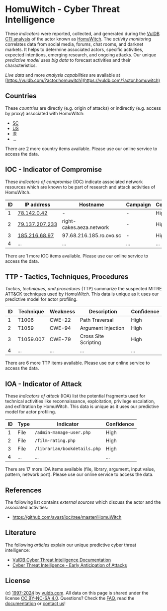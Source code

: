 # HomuWitch - Cyber Threat Intelligence

These _indicators_ were reported, collected, and generated during the [VulDB CTI analysis](https://vuldb.com/?kb.cti) of the actor known as [HomuWitch](https://vuldb.com/?actor.homuwitch). The _activity monitoring_ correlates data from social media, forums, chat rooms, and darknet markets. It helps to determine associated actors, specific activities, expected intentions, emerging research, and ongoing attacks. Our unique _predictive model_ uses _big data_ to forecast activities and their characteristics.

_Live data_ and more _analysis capabilities_ are available at [https://vuldb.com/?actor.homuwitch](https://vuldb.com/?actor.homuwitch)

## Countries

These _countries_ are directly (e.g. origin of attacks) or indirectly (e.g. access by proxy) associated with HomuWitch:

* [SC](https://vuldb.com/?country.sc)
* [US](https://vuldb.com/?country.us)
* [IR](https://vuldb.com/?country.ir)
* ...

There are 2 more country items available. Please use our online service to access the data.

## IOC - Indicator of Compromise

These _indicators of compromise_ (IOC) indicate associated network resources which are known to be part of research and attack activities of HomuWitch.

ID | IP address | Hostname | Campaign | Confidence
-- | ---------- | -------- | -------- | ----------
1 | [78.142.0.42](https://vuldb.com/?ip.78.142.0.42) | - | - | High
2 | [79.137.207.233](https://vuldb.com/?ip.79.137.207.233) | right-cakes.aeza.network | - | High
3 | [185.216.68.97](https://vuldb.com/?ip.185.216.68.97) | 97.68.216.185.ro.ovo.sc | - | High
4 | ... | ... | ... | ...

There are 1 more IOC items available. Please use our online service to access the data.

## TTP - Tactics, Techniques, Procedures

_Tactics, techniques, and procedures_ (TTP) summarize the suspected MITRE ATT&CK techniques used by _HomuWitch_. This data is unique as it uses our predictive model for actor profiling.

ID | Technique | Weakness | Description | Confidence
-- | --------- | -------- | ----------- | ----------
1 | T1006 | CWE-22 | Path Traversal | High
2 | T1059 | CWE-94 | Argument Injection | High
3 | T1059.007 | CWE-79 | Cross Site Scripting | High
4 | ... | ... | ... | ...

There are 6 more TTP items available. Please use our online service to access the data.

## IOA - Indicator of Attack

These _indicators of attack_ (IOA) list the potential fragments used for technical activities like reconnaissance, exploitation, privilege escalation, and exfiltration by HomuWitch. This data is unique as it uses our predictive model for actor profiling.

ID | Type | Indicator | Confidence
-- | ---- | --------- | ----------
1 | File | `/admin-manage-user.php` | High
2 | File | `/film-rating.php` | High
3 | File | `/librarian/bookdetails.php` | High
4 | ... | ... | ...

There are 17 more IOA items available (file, library, argument, input value, pattern, network port). Please use our online service to access the data.

## References

The following list contains _external sources_ which discuss the actor and the associated activities:

* https://github.com/avast/ioc/tree/master/HomuWitch

## Literature

The following _articles_ explain our unique predictive cyber threat intelligence:

* [VulDB Cyber Threat Intelligence Documentation](https://vuldb.com/?kb.cti)
* [Cyber Threat Intelligence - Early Anticipation of Attacks](https://www.scip.ch/en/?labs.20201022)

## License

(c) [1997-2024](https://vuldb.com/?kb.changelog) by [vuldb.com](https://vuldb.com/?kb.about). All data on this page is shared under the license [CC BY-NC-SA 4.0](https://creativecommons.org/licenses/by-nc-sa/4.0/). Questions? Check the [FAQ](https://vuldb.com/?kb.faq), read the [documentation](https://vuldb.com/?kb) or [contact us](https://vuldb.com/?contact)!
